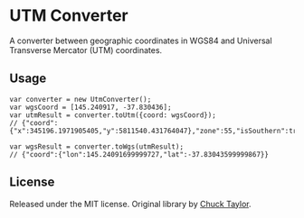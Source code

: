 UTM Converter
=================

A converter between geographic coordinates in WGS84 and Universal Transverse Mercator (UTM) coordinates.

## Usage

```
var converter = new UtmConverter();
var wgsCoord = [145.240917, -37.830436];
var utmResult = converter.toUtm({coord: wgsCoord});
// {"coord":{"x":345196.1971905405,"y":5811540.431764047},"zone":55,"isSouthern":true}

var wgsResult = converter.toWgs(utmResult);
// {"coord":{"lon":145.24091699999727,"lat":-37.83043599999867}}
```

## License

Released under the MIT license. Original library by [Chuck Taylor](http://home.hiwaay.net/~taylorc/toolbox/geography/geoutm.html).

